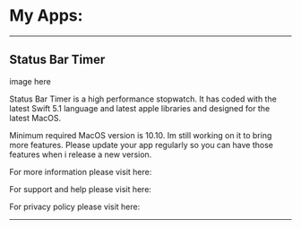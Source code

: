 
# My Apps:
------------------------------
## Status Bar Timer

image here

Status Bar Timer is a high performance stopwatch.
It has coded with the latest Swift 5.1 language and latest apple libraries and designed for the latest MacOS.

Minimum required MacOS version is 10.10.
Im still working on it to bring more features.
Please update your app regularly so you can have those features when i release a new version.

For more information please visit here:

For support and help please visit here:

For privacy policy please visit here:


-------------------------------